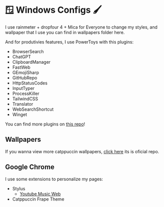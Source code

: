 # 🪟 Windows Configs 🖌️
I use rainmeter + dropfour 4 + Mica for Everyone to change my styles, and wallpaper that I use you can find in wallpapers folder here.

And for produtivies features, I use PowerToys with this plugins: 
- BrowserSearch
- ChatGPT
- ClipboardManager
- FastWeb
- GEmojiSharp
- GitHubRepo
- HttpStatusCodes
- InputTyper
- ProcessKiller
- TailwindCSS
- Translator
- WebSearchShortcut
- Winget

You can find more plugins on [this repo](https://github.com/hlaueriksson/awesome-powertoys-run-plugins)!

## Wallpapers

If you wanna view more catppuccin wallpapers, [click here]() its is oficial repo.

## Google Chrome
I use some extensions to personalize my pages:
- Stylus
  - [Youtube Music Web](https://github.com/catppuccin/youtubemusic)
- Catppuccin Frape Theme



